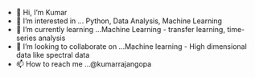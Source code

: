 - 👋 Hi, I’m Kumar 
- 👀 I’m interested in ... Python, Data Analysis, Machine Learning
- 🌱 I’m currently learning ...Machine Learning - transfer learning, time-series analysis
- 💞️ I’m looking to collaborate on ...Machine learning - High dimensional data like spectral data
- 📫 How to reach me ...@kumarrajangopa

<!---
kumarrajangopa/kumarrajangopa is a ✨ special ✨ repository because its `README.md` (this file) appears on your GitHub profile.
You can click the Preview link to take a look at your changes.
--->
